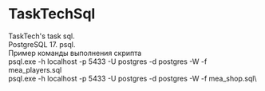 # TaskTechSql
TaskTech's task sql.\
PostgreSQL 17. psql.\
Пример команды выполнения скрипта\
psql.exe -h localhost -p 5433 -U postgres -d postgres -W -f mea_players.sql\
psql.exe -h localhost -p 5433 -U postgres -d postgres -W -f mea_shop.sql\
